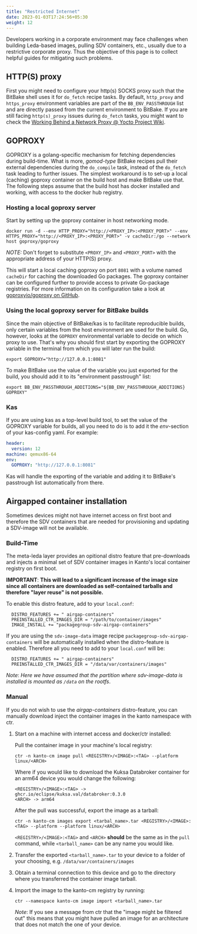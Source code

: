 ```yaml
---
title: "Restricted Internet"
date: 2023-01-03T17:24:56+05:30
weight: 12
---
```


Developers working in a corporate environment may face challenges when building Leda-based images, pulling SDV containers, etc.,
usually due to a restrictive corporate proxy. Thus the objective of this page is to collect helpful guides for mitigating such problems.

## HTTP(S) proxy

First you might need to configure your http(s) SOCKS proxy such that the BitBake shell uses it for `do_fetch` recipe tasks. By default, `http_proxy` and `https_proxy`
environment variables are part of the `BB_ENV_PASSTHROUGH` list and are directly passed from the current environment to BitBake. If you are still facing `http(s)_proxy`
issues during `do_fetch` tasks, you might want to check the [Working Behind a Network Proxy @ Yocto Project Wiki](https://wiki.yoctoproject.org/wiki/Working_Behind_a_Network_Proxy).

## GOPROXY

GOPROXY is a golang-specific mechanism for fetching dependencies during build-time. What is more, _gomod-type_ BitBake recipes pull their external dependencies during
the `do_compile` task, instead of the `do_fetch` task leading to further issues. The simplest workaround is to set-up a local (caching) goproxy container on
the build host and make BitBake use that. The following steps assume that the build host has docker installed and working, with access to the docker hub registry.

### Hosting a local goproxy server

Start by setting up the goproxy container in host networking mode.

```shell
docker run -d --env HTTP_PROXY="http://<PROXY_IP>:<PROXY_PORT>" --env HTTPS_PROXY="http://<PROXY_IP>:<PROXY_PORT>" -v cacheDir:/go --network host goproxy/goproxy
```

_NOTE:_ Don't forget to substitute `<PROXY_IP>` and `<PROXY_PORT>` with the appropriate address of your HTTP(S) proxy.

This will start a local caching goproxy on port `8081` with a volume named `cacheDir` for caching the downloaded Go packages. The goproxy container can be configured
further to provide access to private Go-package registries. For more information on its configuration take a look at [goproxyio/goproxy on GitHub](https://github.com/goproxyio/goproxy).

### Using the local goproxy server for BitBake builds

Since the main objective of BitBake/kas is to facilitate reproducible builds, only certain variables from the host environment are used for the build. Go, however,
looks at the `GOPROXY` environmental variable to decide on which proxy to use. That's why you should first start by exporting the GOPROXY variable in the terminal
from which you will later run the build:

```shell
export GOPROXY="http://127.0.0.1:8081"
```

To make BitBake use the value of the variable you just exported for the build, you should add it to its "environment passtrough" list:

```shell
export BB_ENV_PASSTHROUGH_ADDITIONS="${BB_ENV_PASSTHROUGH_ADDITIONS} GOPROXY"
```

### Kas

If you are using kas as a top-level build tool, to set the value of the GOPROXY variable for builds, all you need to do is to add it the _env_-section of your
kas-config yaml. For example:

```yaml
header:
  version: 12
machine: qemux86-64
env:
  GOPROXY: "http://127.0.0.1:8081"
```

Kas will handle the exporting of the variable and adding it to BitBake's passtrough list automatically from there.

## Airgapped container installation

Sometimes devices might not have internet access on first boot and therefore the SDV containers that are needed for provisioning and updating a SDV-image
will not be available.

### Build-Time

The meta-leda layer provides an opitional distro feature that pre-downloads and injects a minimal set of SDV container images in Kanto's local container registry
on first boot.

__IMPORTANT__: **This will lead to a significant increase of the image size since all containers are downloaded as self-contained tarballs and therefore "layer reuse"
is not possible.**

To enable this distro feature, add to your `local.conf`:

```shell
  DISTRO_FEATURES += " airgap-containers"
  PREINSTALLED_CTR_IMAGES_DIR = "/path/to/container/images"
  IMAGE_INSTALL += "packagegroup-sdv-airgap-containers"
```

If you are using the `sdv-image-data` image recipe `packagegroup-sdv-airgap-containers` will be automatically installed when the distro-feature is enabled.
Therefore all you need to add to your `local.conf` will be:

```shell
  DISTRO_FEATURES += " airgap-containers"
  PREINSTALLED_CTR_IMAGES_DIR = "/data/var/containers/images"
```

_Note_: _Here we have assumed that the partition where sdv-image-data is installed is mounted as `/data` on the rootfs_.

### Manual

If you do not wish to use the _airgap-containers_ distro-feature, you can manually download inject the container images in the kanto namespace with ctr.

1. Start on a machine with internet access and docker/ctr installed:

    Pull the container image in your machine's local registry:

    ```shell
    ctr -n kanto-cm image pull <REGISTRY>/<IMAGE>:<TAG> --platform linux/<ARCH>
    ```

    Where if you would like to download the Kuksa Databroker container for an arm64 device you would change the following:

    ```text
    <REGISTRY>/<IMAGE>:<TAG> -> ghcr.io/eclipse/kuksa.val/databroker:0.3.0 
    <ARCH> -> arm64
    ```

    After the pull was successful, export the image as a tarball:

    ```shell
    ctr -n kanto-cm images export <tarbal_name>.tar <REGISTRY>/<IMAGE>:<TAG> --platform --platform linux/<ARCH>
    ```

   `<REGISTRY>/<IMAGE>:<TAG>` and `<ARCH>` __should__ be the same as in the `pull` command, while `<tarball_name>` can be any name you would like.

2. Transfer the exported `<tarball_name>.tar` to your device to a folder of your choosing, e.g. `/data/var/containers/images`

3. Obtain a terminal connection to this device and go to the directory where you transferred the container image tarball.

4. Import the image to the kanto-cm registry by running:

    ```shell
    ctr --namespace kanto-cm image import <tarball_name>.tar
    ```

    _Note_: If you see a message from ctr that the "image might be filtered out" this means that you might have pulled an image for an architecture that 
    does not match the one of your device.
